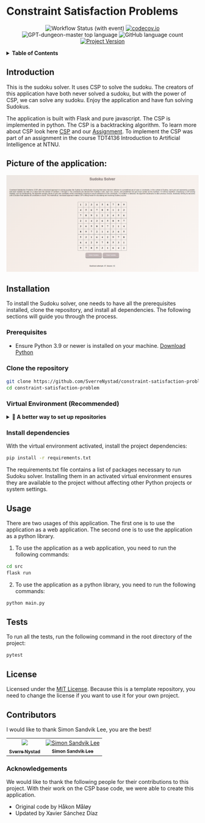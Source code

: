 # Constraint Satisfaction Problems

<div align="center">

![Workflow Status (with event)](https://img.shields.io/github/actions/workflow/status/SverreNystad/constraint-satisfaction-problem/python-package.yml)
[![codecov.io](https://codecov.io/github/SverreNystad/constraint-satisfaction-problem/coverage.svg?branch=main)](https://codecov.io/github/SverreNystad/constraint-satisfaction-problem?branch=main)
![GPT-dungeon-master top language](https://img.shields.io/github/languages/top/SverreNystad/constraint-satisfaction-problem)
![GitHub language count](https://img.shields.io/github/languages/count/SverreNystad/constraint-satisfaction-problem)
[![Project Version](https://img.shields.io/badge/version-1.0.0-blue)](https://img.shields.io/badge/version-1.0.0-blue)

</div>

<details>
  <summary> <b> Table of Contents </b> </summary>
  <ol>
    <li>
    <a href="#constraint-satisfaction-problems"> Constraint Satisfaction Problems </a>
    </li>
    <li>
      <a href="#Introduction">Introduction</a>
    </li>
    </li>
    <li><a href="#Usage">Usage</a></li>
    <li><a href="#Installation">Installation</a>
      <ul>
        <li><a href="#Prerequisites">Prerequisites</a></li>
        <li><a href="#Setup">Setup</a></li>
      </ul>
    </li>
    <li><a href="#Tests">Tests</a></li>
    <li><a href="#license">License</a></li>
  </ol>
</details>

## Introduction
This is the sudoku solver. It uses CSP to solve the sudoku. The creators of this application have both never solved a sudoku, but with the power of CSP, we can solve any sudoku. Enjoy the application and have fun solving Sudokus.

The application is built with Flask and pure javascript. The CSP is implemented in python. The CSP is a backtracking algorithm. To learn more about CSP look here [CSP](https://en.wikipedia.org/wiki/Constraint_satisfaction_problem) and our [Assignment](docs/Assignment%203%20Constraint%20Satisfaction%20Problems.pdf). To implement the CSP was part of an assignment in the course TDT4136 Introduction to Artificial Intelligence at NTNU.

## Picture of the application:
![frontend](docs/images/application.png)

## Installation
To install the Sudoku solver, one needs to have all the prerequisites installed, clone the repository, and install all dependencies. The following sections will guide you through the process.
### Prerequisites
- Ensure Python 3.9 or newer is installed on your machine. [Download Python](https://www.python.org/downloads/)
  

### Clone the repository
```bash
git clone https://github.com/SverreNystad/constraint-satisfaction-problem.git
cd constraint-satisfaction-problem
```

### Virtual Environment (Recommended)

<details> 
<summary><strong>🚀 A better way to set up repositories </strong></summary>

A virtual environment in Python is a self-contained directory that contains a Python installation for a particular version of Python, plus a number of additional packages. Using a virtual environment for your project ensures that the project's dependencies are isolated from the system-wide Python and other Python projects. This is especially useful when working on multiple projects with differing dependencies, as it prevents potential conflicts between packages and allows for easy management of requirements.

1. **To set up and use a virtual environment for Sudoku solver:**
    First, install the virtualenv package using pip. This tool helps create isolated Python environments.
    ```bash
    pip install virtualenv
    ```

2. **Create virtual environment**
    Next, create a new virtual environment in the project directory. This environment is a directory containing a complete Python environment (interpreter and other necessary files).
    ```bash
    python -m venv venv
    ```

4. **Activate virtual environment**
    To activate the environment, run the following command:
    * For windows:
        ```bash
        source ./venv/Scripts/activate
        ```

    * For Linux / MacOS:
        ```bash
        source venv/bin/activate
        ```
</details>

### Install dependencies
With the virtual environment activated, install the project dependencies:
```bash
pip install -r requirements.txt
```
The requirements.txt file contains a list of packages necessary to run Sudoku solver. Installing them in an activated virtual environment ensures they are available to the project without affecting other Python projects or system settings.


## Usage
There are two usages of this application. The first one is to use the application as a web application. The second one is to use the application as a python library.
1. To use the application as a web application, you need to run the following commands:
```bash
cd src
flask run
```

2. To use the application as a python library, you need to run the following commands:
```bash
python main.py
```

## Tests
To run all the tests, run the following command in the root directory of the project:
```bash
pytest
```

## License
Licensed under the [MIT License](LICENSE). Because this is a template repository, you need to change the license if you want to use it for your own project.


## Contributors
I would like to thank Simon Sandvik Lee, you are the best!
<table>
  <tr>
    <td align="center">
        <a href="https://github.com/SverreNystad">
            <img src="https://github.com/SverreNystad.png?size=100" width="100px;"/><br />
            <sub><b>Sverre Nystad</b></sub>
        </a>
    </td>
    <td align="center">
        <a href="https://github.com/sandviklee">
            <img src="https://github.com/sandviklee.png?size=100" width="100px;" alt="Simon Sandvik Lee"/><br />
            <sub><b>Simon Sandvik Lee</b></sub>
        </a>
    </td>
</table>

### Acknowledgements
We would like to thank the following people for their contributions to this project. With their work on the CSP base code, we were able to create this application.
* Original code by Håkon Måløy
* Updated by Xavier Sánchez Díaz
